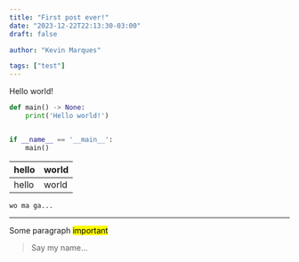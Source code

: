 ```yaml
---
title: "First post ever!"
date: "2023-12-22T22:13:30-03:00"
draft: false

author: "Kevin Marques"

tags: ["test"]
---
```


Hello world!

```python
def main() -> None:
    print('Hello world!')


if __name__ == '__main__':
    main()
```

| hello | world |
| ----- | ----- |
| hello | world |

`wo ma ga...`

***

Some paragraph <mark>important</mark>
> Say my name...
